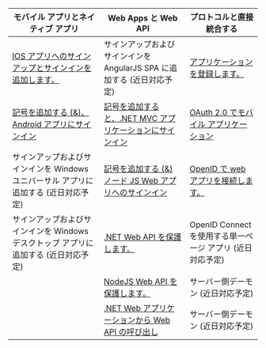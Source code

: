 | モバイル アプリとネイティブ アプリ| Web Apps と Web API| プロトコルと直接統合する|
| ----------------------- | ------------------------------- | --------------------- |
| [IOS アプリへのサインアップとサインインを追加します。](active-directory-b2c-devquickstarts-ios.md)| サインアップおよびサインインを AngularJS SPA に追加する (近日対応予定)| [アプリケーションを登録します。](active-directory-b2c-app-registration.md)|
| [記号を追加する (&)、Android アプリにサインイン](active-directory-b2c-devquickstarts-android.md)| [記号を追加すると、.NET MVC アプリケーションにサインイン](active-directory-b2c-devquickstarts-web-dotnet.md)| [OAuth 2.0 でモバイル アプリケーション](active-directory-b2c-reference-oauth-code.md)|
| サインアップおよびサインインを Windows ユニバーサル アプリに追加する (近日対応予定)| [記号を追加する (&) ノード JS Web アプリへのサインイン](active-directory-b2c-devquickstarts-web-node.md)| [OpenID で web アプリを接続します。](active-directory-b2c-reference-oidc.md)|
| サインアップおよびサインインを Windows デスクトップ アプリに追加する (近日対応予定)| [.NET Web API を保護します。](active-directory-b2c-devquickstarts-api-dotnet.md)| OpenID Connect を使用する単一ページ アプリ (近日対応予定)
| | [NodeJS Web API を保護します。](active-directory-b2c-devquickstarts-api-node.md)| サーバー側デーモン (近日対応予定)|
| | [.NET Web アプリケーションから Web API の呼び出し](active-directory-b2c-devquickstarts-web-api-dotnet.md)| サーバー側デーモン (近日対応予定)|





